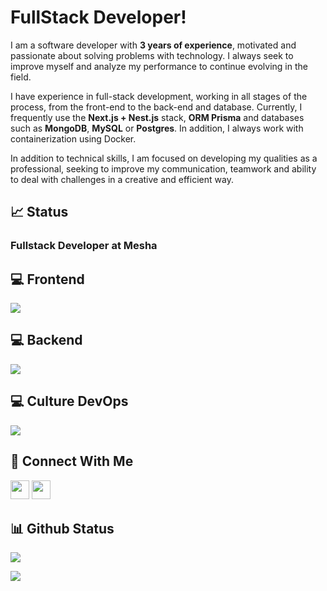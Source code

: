 <h1>FullStack Developer!</i></h1>

I am a software developer with <b>3 years of experience</b>, motivated and passionate about solving problems with technology. I always seek to improve myself and analyze my performance to continue evolving in the field.

I have experience in full-stack development, working in all stages of the process, from the front-end to the back-end and database. Currently, I frequently use the <b>Next.js + Nest.js</b> stack, <b>ORM Prisma</b> and databases such as <b>MongoDB</b>, <b>MySQL</b> or <b>Postgres</b>. In addition, I always work with containerization using Docker.

In addition to technical skills, I am focused on developing my qualities as a professional, seeking to improve my communication, teamwork and ability to deal with challenges in a creative and efficient way.

## 📈 Status
<h3>Fullstack Developer at Mesha</h3>

## 💻 Frontend 

<p align="left">
  <a href="https://skillicons.dev">
    <img src="https://skillicons.dev/icons?i=javascript,typescript,next,html,css,react,tailwind,redux,jest,figma" />
  </a>
</p>

## 💻 Backend 
<p align="left">
  <a href="https://skillicons.dev">
    <img src="https://skillicons.dev/icons?i=nodejs,typescript,nest,prisma,express,mysql,mongodb,postgres" />
  </a>
</p>

## 💻 Culture DevOps
<p align="left">
  <a href="https://skillicons.dev">
    <img src="https://skillicons.dev/icons?i=docker" />
  </a>
</p>

## 👥 Connect With Me
<p>
<a href = "mailto:ramondfalcao@gmail.com"><img src="https://img.shields.io/badge/-Gmail-%23333?style=for-the-badge&logo=gmail&logoColor=white" target="_blank"  style="margin-bottom: 4px;" height="30px"></a>  
<a href="https://www.linkedin.com/in/ramond-falcao/"><img src="https://img.shields.io/badge/linkedin-%230077B5.svg?style=for-the-badge&logo=linkedin&logoColor=white" style="margin-bottom: 4px;" height="30px" target="_blank"></a>
</p>

## 📊 Github Status
<p><img src="https://github-readme-stats.vercel.app/api/top-langs/?username=ramondfalcao&layout=donut"><p>
<p><img src="https://streak-stats.demolab.com/?user=ramondfalcao"></p>
